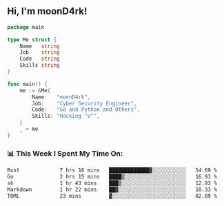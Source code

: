 <h2> Hi, I'm moonD4rk!</h2>

```go
package main

type Me struct {
	Name   string
	Job    string
	Code   string
	Skills string
}

func main() {
	me := &Me{
		Name:   "moonD4rk",
		Job:    "Cyber Security Engineer",
		Code:   "Go and Python and Others",
		Skills: "Hacking ^o^",
	}
	_ = me
}
```

<h3>📊 This Week I Spent My Time On:</h3>
<!-- <img align='right' src="https://github-readme-stats.vercel.app/api?username=moond4rk&show_icons=true&theme=radical", width="300" height="150"> -->

<!--START_SECTION:waka-->

```txt
Rust             7 hrs 16 mins   █████████████▓░░░░░░░░░░░   54.69 %
Go               2 hrs 15 mins   ████▒░░░░░░░░░░░░░░░░░░░░   16.93 %
sh               1 hr 43 mins    ███▒░░░░░░░░░░░░░░░░░░░░░   12.93 %
Markdown         1 hr 22 mins    ██▓░░░░░░░░░░░░░░░░░░░░░░   10.33 %
TOML             23 mins         ▓░░░░░░░░░░░░░░░░░░░░░░░░   02.89 %
```

<!--END_SECTION:waka-->

